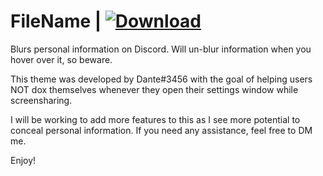 # FileName | [![Download][download-badge]][download-link]

[download-badge]: https://img.shields.io/badge/Download-Plugin-success
[download-link]: https://betterdiscord.net/ghdl?url=https://raw.githubusercontent.com/cdantetho/DiscordMods/master/Themes/FileName/FileName.theme.css

Blurs personal information on Discord. Will un-blur information when you hover over it, so beware.

This theme was developed by Dante#3456 with the goal of helping users NOT dox themselves whenever they open their settings window while screensharing.

I will be working to add more features to this as I see more potential to conceal personal information. If you need any assistance, feel free to DM me.

Enjoy!